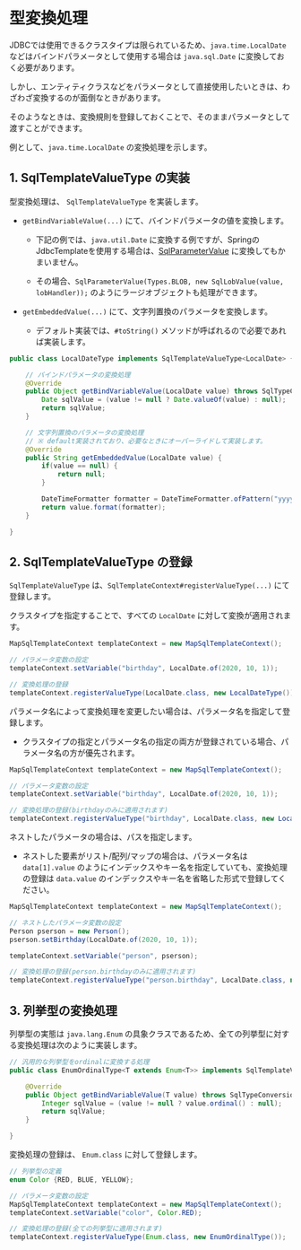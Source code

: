 # 型変換処理

JDBCでは使用できるクラスタイプは限られているため、``java.time.LocalDate`` などはバインドパラメータとして使用する場合は ``java.sql.Date`` に変換しておく必要があります。

しかし、エンティティクラスなどをパラメータとして直接使用したいときは、わざわざ変換するのが面倒なときがあります。

そのようなときは、変換規則を登録しておくことで、そのままパラメータとして渡すことができます。

例として、``java.time.LocalDate`` の変換処理を示します。

## 1. SqlTemplateValueType の実装

型変換処理は、 ``SqlTemplateValueType`` を実装します。

- ``getBindVariableValue(...)`` にて、バインドパラメータの値を変換します。

    - 下記の例では、``java.util.Date`` に変換する例ですが、SpringのJdbcTemplateを使用する場合は、[SqlParameterValue](https://spring.pleiades.io/spring/docs/5.1.x/javadoc-api/org/springframework/jdbc/core/SqlParameter.html) に変換してもかまいません。

    - その場合、``SqlParameterValue(Types.BLOB, new SqlLobValue(value, lobHandler));`` のようにラージオブジェクトも処理ができます。

- ``getEmbeddedValue(...)`` にて、文字列置換のパラメータを変換します。

    - デフォルト実装では、``#toString()`` メソッドが呼ばれるので必要であれば実装します。


```java
public class LocalDateType implements SqlTemplateValueType<LocalDate> {

    // バインドパラメータの変換処理
    @Override
    public Object getBindVariableValue(LocalDate value) throws SqlTypeConversionException {
        Date sqlValue = (value != null ? Date.valueOf(value) : null);
        return sqlValue;
    }

    // 文字列置換のパラメータの変換処理
    // ※ default実装されており、必要なときにオーバーライドして実装します。
    @Override
    public String getEmbeddedValue(LocalDate value) {
        if(value == null) {
            return null;
        }

        DateTimeFormatter formatter = DateTimeFormatter.ofPattern("yyyy/MM/dd");
        return value.format(formatter);
    }

}
```

## 2. SqlTemplateValueType の登録

``SqlTemplateValueType`` は、``SqlTemplateContext#registerValueType(...)`` にて登録します。

クラスタイプを指定することで、すべての ``LocalDate`` に対して変換が適用されます。

```java
MapSqlTemplateContext templateContext = new MapSqlTemplateContext();

// パラメータ変数の設定
templateContext.setVariable("birthday", LocalDate.of(2020, 10, 1));

// 変換処理の登録
templateContext.registerValueType(LocalDate.class, new LocalDateType());
```

パラメータ名によって変換処理を変更したい場合は、パラメータ名を指定して登録します。

- クラスタイプの指定とパラメータ名の指定の両方が登録されている場合、パラメータ名の方が優先されます。

```java
MapSqlTemplateContext templateContext = new MapSqlTemplateContext();

// パラメータ変数の設定
templateContext.setVariable("birthday", LocalDate.of(2020, 10, 1));

// 変換処理の登録(birthdayのみに適用されます)
templateContext.registerValueType("birthday", LocalDate.class, new LocalDateType());
```

ネストしたパラメータの場合は、パスを指定します。

  - ネストした要素がリスト/配列/マップの場合は、パラメータ名は ``data[1].value`` のようにインデックスやキー名を指定していても、変換処理の登録は ``data.value`` のインデックスやキー名を省略した形式で登録してください。


```java
MapSqlTemplateContext templateContext = new MapSqlTemplateContext();

// ネストしたパラメータ変数の設定
Person pserson = new Person();
pserson.setBirthday(LocalDate.of(2020, 10, 1));

templateContext.setVariable("person", pserson);

// 変換処理の登録(person.birthdayのみに適用されます)
templateContext.registerValueType("person.birthday", LocalDate.class, new LocalDateType());
```

## 3. 列挙型の変換処理

列挙型の実態は ``java.lang.Enum`` の具象クラスであるため、全ての列挙型に対する変換処理は次のように実装します。

```java
// 汎用的な列挙型をordinalに変換する処理
public class EnumOrdinalType<T extends Enum<T>> implements SqlTemplateValueType<T> {

    @Override
    public Object getBindVariableValue(T value) throws SqlTypeConversionException {
        Integer sqlValue = (value != null ? value.ordinal() : null);
        return sqlValue;
    }

}
```

変換処理の登録は、 ``Enum.class`` に対して登録します。

```java
// 列挙型の定義
enum Color {RED, BLUE, YELLOW};

// パラメータ変数の設定
MapSqlTemplateContext templateContext = new MapSqlTemplateContext();
templateContext.setVariable("color", Color.RED);

// 変換処理の登録(全ての列挙型に適用されます)
templateContext.registerValueType(Enum.class, new EnumOrdinalType());
```
